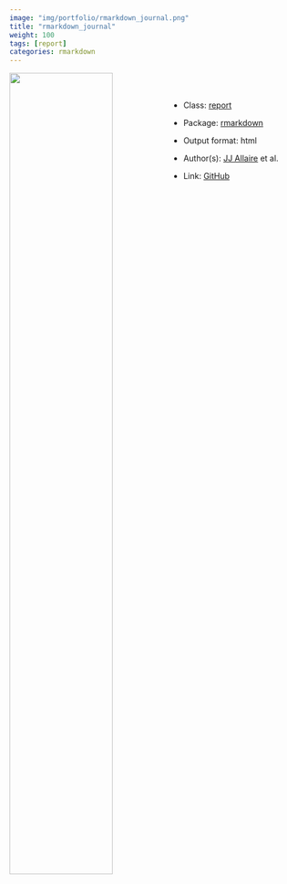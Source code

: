 ```yaml
---
image: "img/portfolio/rmarkdown_journal.png"
title: "rmarkdown_journal"
weight: 100
tags: [report]
categories: rmarkdown
---
```




<!--more-->

<p><a href="../../img/portfolio/rmarkdown_journal.png"><img class = "jf-image-shadow" src="../../img/portfolio/rmarkdown_journal.png" width="60%"  align="left"></a></p>

<br><br>

- Class: [report](../../tags/report)
- Package: [rmarkdown](rmarkdown)
- Output format: html

- Author(s): [JJ Allaire](https://github.com/jjallaire) et al.
- Link: [GitHub](https://github.com/rstudio/rmarkdown)


